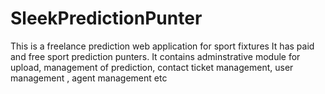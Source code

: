 # SleekPredictionPunter
This is a freelance prediction web application for sport fixtures
It has paid and free sport prediction punters.
It contains adminstrative module for upload, management of prediction, 
contact ticket management, user management , agent management etc
